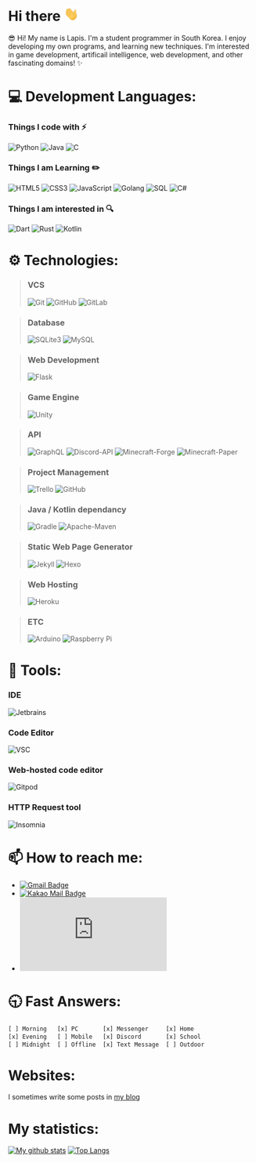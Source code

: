 # Hi there <img src="./wave.gif" width="30px">
😎 Hi! My name is Lapis. I'm a student programmer in South Korea. I enjoy developing my own programs, and learning new techniques.
I'm interested in game development, artificail intelligence, web development, and other fascinating domains! :sparkles:

# 💻 Development  Languages:
### Things I code with :zap:
![Python](https://img.shields.io/badge/-Python-3776ab?style=flat-square&logo=Python&logoColor=white)
![Java](https://img.shields.io/badge/-java-E34A86?style=flat-square&logo=java&logoColor=white)
![C](https://img.shields.io/badge/-C-00599C?style=flat-square&logo=C&logoColor=white)
### Things I am Learning :pencil2:
![HTML5](https://img.shields.io/badge/-HTML5-E34F26?style=flat-square&logo=html5&logoColor=white)
![CSS3](https://img.shields.io/badge/-CSS3-1572B6?style=flat-square&logo=css3)
![JavaScript](https://img.shields.io/badge/-JavaScript-black?style=flat-square&logo=javascript)
![Golang](https://img.shields.io/badge/-Golang-00add8?style=flat-square&logo=Go&logoColor=white)
![SQL](https://img.shields.io/badge/-SQL-4479A1?style=flat-square&logo=MySQL&logoColor=white)
![C#](https://img.shields.io/badge/-C＃-239120?style=flat-square&logo=C-Sharp)
### Things I am interested in :mag:
![Dart](https://img.shields.io/badge/-Dart-0175C2?style=flat-square&logo=Dart&logoColor=white)
![Rust](https://img.shields.io/badge/-Rust-000000?style=flat-square&logo=Rust&logoColor=white)
![Kotlin](https://img.shields.io/badge/-Kotlin-0095D5?style=flat-square&logo=Kotlin&logoColor=white)

# ⚙ Technologies:
> ### VCS
> ![Git](https://img.shields.io/badge/-Git-f05032?style=flat-square&&logo=git&logoColor=white)
> ![GitHub](https://img.shields.io/badge/-GitHub-181717?style=flat-square&logo=github)
> ![GitLab](https://img.shields.io/badge/-GitLab-FCA121?style=flat-square&logo=gitlab)

> ### Database
> ![SQLite3](https://img.shields.io/badge/-SQLite3-003B57?style=flat-square&logo=SQLite&logoColor=white)
> ![MySQL](https://img.shields.io/badge/-MySQL-4479A1?style=flat-square&logo=MySQL&logoColor=white)

> ### Web Development
> ![Flask](https://img.shields.io/badge/-Flask-000000?style=flat-square&logo=Flask&logoColor=white)

> ### Game Engine
> ![Unity](https://img.shields.io/badge/-Unity-000000?style=flat-square&logo=unity&logoColor=white)

> ### API
> ![GraphQL](https://img.shields.io/badge/-GraphQL-E10098?style=flat-square&logo=graphql)
> ![Discord-API](https://img.shields.io/badge/-discord_api-7289da?style=flat-square&logo=Discord&logoColor=white)
> ![Minecraft-Forge](https://img.shields.io/badge/-Minecraft_Forge-000000?style=flat-square&logo=Conda-Forge&logoColor=white)
> ![Minecraft-Paper](https://img.shields.io/badge/-Minecraft_Paper-2CA5E0?style=flat-square&logo=Telegram&logoColor=white)

> ### Project Management
> ![Trello](https://img.shields.io/badge/-Trello-0079BF?style=flat-square&logo=Trello)
> ![GitHub](https://img.shields.io/badge/-GitHub-181717?style=flat-square&logo=github)

> ### Java / Kotlin dependancy
> ![Gradle](https://img.shields.io/badge/-Gradle-02303A?style=flat-square&logo=Gradle)
> ![Apache-Maven](https://img.shields.io/badge/-Apache_Maven-C71A36?style=flat-square&logo=Apache-Maven&logoColor=white)

> ### Static Web Page Generator
> ![Jekyll](https://img.shields.io/badge/-Jekyll-CC0000?style=flat-square&logo=Jekyll)
> ![Hexo](https://img.shields.io/badge/-Hexo-0E83CD?style=flat-square&logo=Hexo&logoColor=white)

> ### Web Hosting
> ![Heroku](https://img.shields.io/badge/-Heroku-430098?style=flat-square&logo=heroku)

> ### ETC
> ![Arduino](https://img.shields.io/badge/-Arduino-00979d?style=flat-square&logo=arduino&logoColor=white)
> ![Raspberry Pi](https://img.shields.io/badge/-Raspberry%20Pi-C51A4A?style=flat-square&logo=Raspberry-Pi)

# 📱 Tools:
### IDE
![Jetbrains](https://img.shields.io/badge/-Jetbrains-000000?style=flat-square&logo=Jetbrains&logoColor=white)
### Code Editor
![VSC](https://img.shields.io/badge/-Visual_Studio_Code-007ACC?style=flat-square&logo=visual-studio-code&logoColor=white)
### Web-hosted code editor
![Gitpod](https://img.shields.io/badge/-Gitpod-1AA6E4?style=flat-square&logo=Gitpod&logoColor=white)
### HTTP Request tool
![Insomnia](https://img.shields.io/badge/-Insomnia-5849BE?style=flat-square&logo=Insomnia&logoColor=white)


# 📫 How to reach me: 
- [![Gmail Badge](https://img.shields.io/badge/-lapis0875@gmail.com-c14438?style=flat-square&logo=Gmail&logoColor=white&link=mailto:lapis0875@gmail.com)](mailto:lapis0875@gmail.com)
- [![Kakao Mail Badge](https://img.shields.io/badge/-lapis0875@kakao.com-ffcd00?style=flat-square&logo=Mail.Ru&logoColor=white&link=mailto:lapis0875@kakao.com)](mailto:lapis0875@kakao.com)
- [![Discord Badge](https://img.shields.io/badge/-sleepylapis＃1608-7289da?style=flat-square&logo=Discord&logoColor=white&link=https://discord.com)](https://discord.com)

# 🕤 Fast Answers:
```
[ ] Morning   [x] PC       [x] Messenger     [x] Home
[x] Evening   [ ] Mobile   [x] Discord       [x] School
[ ] Midnight  [ ] Offline  [x] Text Message  [ ] Outdoor
```

# Websites:
I sometimes write some posts in [my blog](https://lapis0875.github.io)

# My statistics:
[![My github stats](https://github-readme-stats.vercel.app/api?username=Lapis0875&show_icons=true&hide_border=true&count_private=true)](https://github.com/Lapis0875)
[![Top Langs](https://github-readme-stats.vercel.app/api/top-langs/?username=Lapis0875&layout=compact)](https://github.com/Lapis0875)
